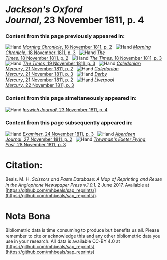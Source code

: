 # *Jackson's Oxford Journal*, 23 November 1811, p. 4  
  
### Content from this page previously appeared in:  
![Hand](http://scissorsandpaste.net/wp-content/uploads/2017/06/smallhandpointer.png) [*Morning Chronicle*, 18 November 1811, p. 2](https://mhbeals.github.io/sap_html/Morning-Chronicle/Morning-Chronicle-18-November-1811-p-2)  
![Hand](http://scissorsandpaste.net/wp-content/uploads/2017/06/smallhandpointer.png) [*Morning Chronicle*, 18 November 1811, p. 3](https://mhbeals.github.io/sap_html/Morning-Chronicle/Morning-Chronicle-18-November-1811-p-3)  
![Hand](http://scissorsandpaste.net/wp-content/uploads/2017/06/smallhandpointer.png) [*The Times*, 18 November 1811, p. 2](https://mhbeals.github.io/sap_html/The-Times/The-Times-18-November-1811-p-2)  
![Hand](http://scissorsandpaste.net/wp-content/uploads/2017/06/smallhandpointer.png) [*The Times*, 18 November 1811, p. 3](https://mhbeals.github.io/sap_html/The-Times/The-Times-18-November-1811-p-3)  
![Hand](http://scissorsandpaste.net/wp-content/uploads/2017/06/smallhandpointer.png) [*The Times*, 19 November 1811, p. 3](https://mhbeals.github.io/sap_html/The-Times/The-Times-19-November-1811-p-3)  
![Hand](http://scissorsandpaste.net/wp-content/uploads/2017/06/smallhandpointer.png) [*Caledonian Mercury*, 21 November 1811, p. 2](https://mhbeals.github.io/sap_html/Caledonian-Mercury/Caledonian-Mercury-21-November-1811-p-2)  
![Hand](http://scissorsandpaste.net/wp-content/uploads/2017/06/smallhandpointer.png) [*Caledonian Mercury*, 21 November 1811, p. 3](https://mhbeals.github.io/sap_html/Caledonian-Mercury/Caledonian-Mercury-21-November-1811-p-3)  
![Hand](http://scissorsandpaste.net/wp-content/uploads/2017/06/smallhandpointer.png) [*Derby Mercury*, 21 November 1811, p. 2](https://mhbeals.github.io/sap_html/Derby-Mercury/Derby-Mercury-21-November-1811-p-2)  
![Hand](http://scissorsandpaste.net/wp-content/uploads/2017/06/smallhandpointer.png) [*Liverpool Mercury*, 22 November 1811, p. 3](https://mhbeals.github.io/sap_html/Liverpool-Mercury/Liverpool-Mercury-22-November-1811-p-3)  
  
### Content from this page simeltaneously appeared in:  
![Hand](http://scissorsandpaste.net/wp-content/uploads/2017/06/smallhandpointer.png) [*Ipswich Journal*, 23 November 1811, p. 4](https://mhbeals.github.io/sap_html/Ipswich-Journal/Ipswich-Journal-23-November-1811-p-4)  
  
### Content from this page subsequently appeared in:  
![Hand](http://scissorsandpaste.net/wp-content/uploads/2017/06/smallhandpointer.png) [*Examiner*, 24 November 1811, p. 3](https://mhbeals.github.io/sap_html/Examiner/Examiner-24-November-1811-p-3)  
![Hand](http://scissorsandpaste.net/wp-content/uploads/2017/06/smallhandpointer.png) [*Aberdeen Journal*, 27 November 1811, p. 2](https://mhbeals.github.io/sap_html/Aberdeen-Journal/Aberdeen-Journal-27-November-1811-p-2)  
![Hand](http://scissorsandpaste.net/wp-content/uploads/2017/06/smallhandpointer.png) [*Trewman's Exeter Flying Post*, 28 November 1811, p. 3](https://mhbeals.github.io/sap_html/Trewman's-Exeter-Flying-Post/Trewman's-Exeter-Flying-Post-28-November-1811-p-3)  


# Citation: 

Beals. M. H. *Scissors and Paste Database: A Map of Reprinting and Reuse in the Anglophone Newspaper Press v.1.0.1.* 2 June 2017. Available at [https://github.com/mhbeals/sap_reprints/](https://github.com/mhbeals/sap_reprints/). 

# Nota Bona

Bibliometric data is time consuming to produce but benefits us all. Please remember to cite or acknowledge this and any other bibliometric data you use in your research. All data is available CC-BY 4.0 at [https://github.com/mhbeals/sap_reprints](https://github.com/mhbeals/sap_reprints)